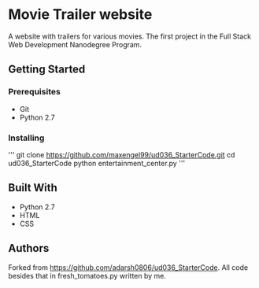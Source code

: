 # Movie Trailer website

A website with trailers for various movies. The first project in the Full Stack Web Development Nanodegree Program.

## Getting Started

### Prerequisites

* Git
* Python 2.7

### Installing

'''
git clone https://github.com/maxengel99/ud036_StarterCode.git
cd ud036_StarterCode
python entertainment_center.py
'''

## Built With

* Python 2.7
* HTML
* CSS

## Authors

Forked from https://github.com/adarsh0806/ud036_StarterCode. All code besides that in fresh_tomatoes.py written by me.
